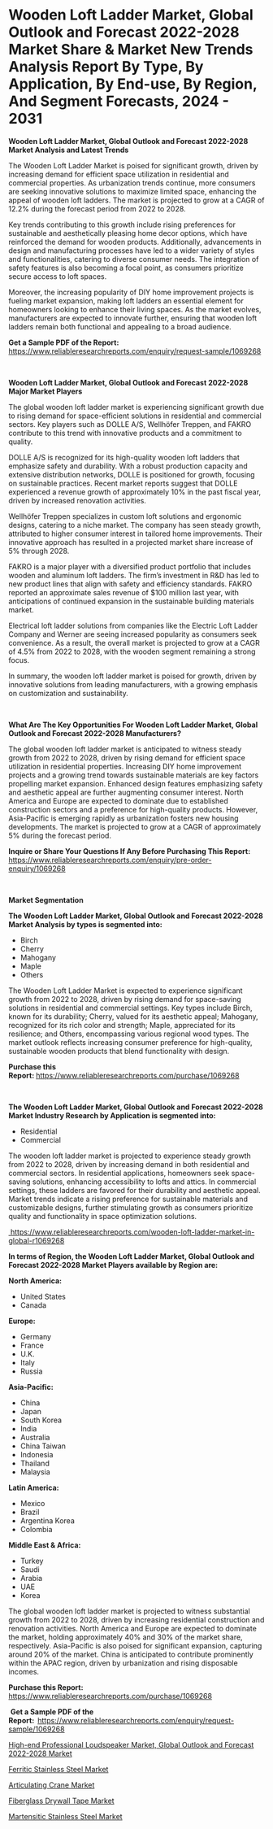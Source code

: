 <p><h1>Wooden Loft Ladder Market, Global Outlook and Forecast 2022-2028 Market Share & Market New Trends Analysis Report By Type, By Application, By End-use, By Region, And Segment Forecasts, 2024 - 2031</h1></p><p><strong>Wooden Loft Ladder Market, Global Outlook and Forecast 2022-2028 Market Analysis and Latest Trends</strong></p>
<p><p>The Wooden Loft Ladder Market is poised for significant growth, driven by increasing demand for efficient space utilization in residential and commercial properties. As urbanization trends continue, more consumers are seeking innovative solutions to maximize limited space, enhancing the appeal of wooden loft ladders. The market is projected to grow at a CAGR of 12.2% during the forecast period from 2022 to 2028.</p><p>Key trends contributing to this growth include rising preferences for sustainable and aesthetically pleasing home decor options, which have reinforced the demand for wooden products. Additionally, advancements in design and manufacturing processes have led to a wider variety of styles and functionalities, catering to diverse consumer needs. The integration of safety features is also becoming a focal point, as consumers prioritize secure access to loft spaces.</p><p>Moreover, the increasing popularity of DIY home improvement projects is fueling market expansion, making loft ladders an essential element for homeowners looking to enhance their living spaces. As the market evolves, manufacturers are expected to innovate further, ensuring that wooden loft ladders remain both functional and appealing to a broad audience.</p></p>
<p><strong>Get a Sample PDF of the Report:&nbsp;</strong> <a href="https://www.reliableresearchreports.com/enquiry/request-sample/1069268">https://www.reliableresearchreports.com/enquiry/request-sample/1069268</a></p>
<p>&nbsp;</p>
<p><strong>Wooden Loft Ladder Market, Global Outlook and Forecast 2022-2028 Major Market Players</strong></p>
<p><p>The global wooden loft ladder market is experiencing significant growth due to rising demand for space-efficient solutions in residential and commercial sectors. Key players such as DOLLE A/S, Wellhöfer Treppen, and FAKRO contribute to this trend with innovative products and a commitment to quality.</p><p>DOLLE A/S is recognized for its high-quality wooden loft ladders that emphasize safety and durability. With a robust production capacity and extensive distribution networks, DOLLE is positioned for growth, focusing on sustainable practices. Recent market reports suggest that DOLLE experienced a revenue growth of approximately 10% in the past fiscal year, driven by increased renovation activities.</p><p>Wellhöfer Treppen specializes in custom loft solutions and ergonomic designs, catering to a niche market. The company has seen steady growth, attributed to higher consumer interest in tailored home improvements. Their innovative approach has resulted in a projected market share increase of 5% through 2028.</p><p>FAKRO is a major player with a diversified product portfolio that includes wooden and aluminum loft ladders. The firm’s investment in R&D has led to new product lines that align with safety and efficiency standards. FAKRO reported an approximate sales revenue of $100 million last year, with anticipations of continued expansion in the sustainable building materials market.</p><p>Electrical loft ladder solutions from companies like the Electric Loft Ladder Company and Werner are seeing increased popularity as consumers seek convenience. As a result, the overall market is projected to grow at a CAGR of 4.5% from 2022 to 2028, with the wooden segment remaining a strong focus.</p><p>In summary, the wooden loft ladder market is poised for growth, driven by innovative solutions from leading manufacturers, with a growing emphasis on customization and sustainability.</p></p>
<p>&nbsp;</p>
<p><strong>What Are The Key Opportunities For Wooden Loft Ladder Market, Global Outlook and Forecast 2022-2028 Manufacturers?</strong></p>
<p><p>The global wooden loft ladder market is anticipated to witness steady growth from 2022 to 2028, driven by rising demand for efficient space utilization in residential properties. Increasing DIY home improvement projects and a growing trend towards sustainable materials are key factors propelling market expansion. Enhanced design features emphasizing safety and aesthetic appeal are further augmenting consumer interest. North America and Europe are expected to dominate due to established construction sectors and a preference for high-quality products. However, Asia-Pacific is emerging rapidly as urbanization fosters new housing developments. The market is projected to grow at a CAGR of approximately 5% during the forecast period.</p></p>
<p><strong>Inquire or Share Your Questions If Any Before Purchasing This Report:</strong> <a href="https://www.reliableresearchreports.com/enquiry/pre-order-enquiry/1069268">https://www.reliableresearchreports.com/enquiry/pre-order-enquiry/1069268</a></p>
<p>&nbsp;</p>
<p><strong>Market Segmentation</strong></p>
<p><strong>The Wooden Loft Ladder Market, Global Outlook and Forecast 2022-2028 Market Analysis by types is segmented into:</strong></p>
<p><ul><li>Birch</li><li>Cherry</li><li>Mahogany</li><li>Maple</li><li>Others</li></ul></p>
<p><p>The Wooden Loft Ladder Market is expected to experience significant growth from 2022 to 2028, driven by rising demand for space-saving solutions in residential and commercial settings. Key types include Birch, known for its durability; Cherry, valued for its aesthetic appeal; Mahogany, recognized for its rich color and strength; Maple, appreciated for its resilience; and Others, encompassing various regional wood types. The market outlook reflects increasing consumer preference for high-quality, sustainable wooden products that blend functionality with design.</p></p>
<p><strong>Purchase this Report:&nbsp;</strong><a href="https://www.reliableresearchreports.com/purchase/1069268">https://www.reliableresearchreports.com/purchase/1069268</a></p>
<p>&nbsp;</p>
<p><strong>The Wooden Loft Ladder Market, Global Outlook and Forecast 2022-2028 Market Industry Research by Application is segmented into:</strong></p>
<p><ul><li>Residential</li><li>Commercial</li></ul></p>
<p><p>The wooden loft ladder market is projected to experience steady growth from 2022 to 2028, driven by increasing demand in both residential and commercial sectors. In residential applications, homeowners seek space-saving solutions, enhancing accessibility to lofts and attics. In commercial settings, these ladders are favored for their durability and aesthetic appeal. Market trends indicate a rising preference for sustainable materials and customizable designs, further stimulating growth as consumers prioritize quality and functionality in space optimization solutions.</p></p>
<p><a href="https://www.reliableresearchreports.com/wooden-loft-ladder-market-in-global-r1069268">&nbsp;https://www.reliableresearchreports.com/wooden-loft-ladder-market-in-global-r1069268</a></p>
<p><strong>In terms of Region, the Wooden Loft Ladder Market, Global Outlook and Forecast 2022-2028 Market Players available by Region are:</strong></p>
<p>
    <p> <strong> North America: </strong>
        <ul>
            <li>United States</li>
            <li>Canada</li>
        </ul>
        </p> 
    <p> <strong> Europe: </strong>
        <ul>
            <li>Germany</li>
            <li>France</li>
            <li>U.K.</li>
            <li>Italy</li>
            <li>Russia</li>
        </ul>
        </p> 
    <p> <strong> Asia-Pacific: </strong>
        <ul>
            <li>China</li>
            <li>Japan</li>
            <li>South Korea</li>
            <li>India</li>
            <li>Australia</li>
            <li>China Taiwan</li>
            <li>Indonesia</li>
            <li>Thailand</li>
            <li>Malaysia</li>
        </ul>
        </p> 
    <p> <strong> Latin America: </strong>
        <ul>
            <li>Mexico</li>
            <li>Brazil</li>
            <li>Argentina Korea</li>
            <li>Colombia</li>
        </ul>
        </p> 
    <p> <strong> Middle East & Africa: </strong>
        <ul>
            <li>Turkey</li>
            <li>Saudi</li>
            <li>Arabia</li>
            <li>UAE</li>
            <li>Korea</li>
        </ul>
    </p>
    </p>
<p><p>The global wooden loft ladder market is projected to witness substantial growth from 2022 to 2028, driven by increasing residential construction and renovation activities. North America and Europe are expected to dominate the market, holding approximately 40% and 30% of the market share, respectively. Asia-Pacific is also poised for significant expansion, capturing around 20% of the market. China is anticipated to contribute prominently within the APAC region, driven by urbanization and rising disposable incomes.</p></p>
<p><strong>Purchase this Report: </strong><a href="https://www.reliableresearchreports.com/purchase/1069268">https://www.reliableresearchreports.com/purchase/1069268</a></p>
<p>&nbsp;<strong>Get a Sample PDF of the Report:&nbsp;&nbsp;</strong><a href="https://www.reliableresearchreports.com/enquiry/request-sample/1069268">https://www.reliableresearchreports.com/enquiry/request-sample/1069268</a></p>
<p><strong></strong></p>
<p><p><a href="https://github.com/RoseBoyd475/Market-Research-Report-List-1/blob/main/high-end-professional-loudspeaker-market-global-outlook-and-forecast-2022-2028-market.md">High-end Professional Loudspeaker Market, Global Outlook and Forecast 2022-2028 Market</a></p><p><a href="https://issuu.com/reportprime-2/docs/ferritic-stainless-steel-market-siz_e6520fa202bb42">Ferritic Stainless Steel Market</a></p><p><a href="https://www.linkedin.com/pulse/strategic-market-insights-navigating-global-articulating-ire3f?trackingId=uCZ2tfVYSJyHgeWZwyVeHw%3D%3D">Articulating Crane Market</a></p><p><a href="https://medium.com/@loganunn65756/the-fiberglass-drywall-tape-market-prioritizes-cost-control-and-efficiency-enhancement-e2671e422ee2">Fiberglass Drywall Tape Market</a></p><p><a href="https://issuu.com/reportprime-2/docs/martensitic-stainless-steel-market-_e24cb6177bea48">Martensitic Stainless Steel Market</a></p></p>